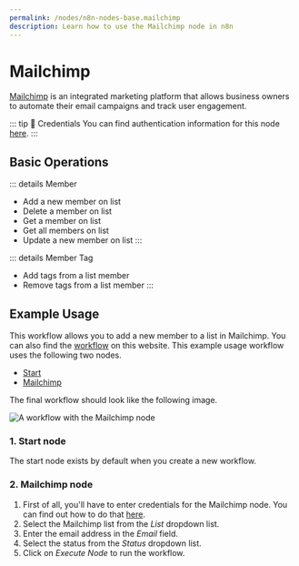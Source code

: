 ```yaml
---
permalink: /nodes/n8n-nodes-base.mailchimp
description: Learn how to use the Mailchimp node in n8n
---
```


# Mailchimp

[Mailchimp](https://mailchimp.com/) is an integrated marketing platform that allows business owners to automate their email campaigns and track user engagement.

::: tip 🔑 Credentials
You can find authentication information for this node [here](../../../credentials/Mailchimp/README.md).
:::

## Basic Operations

::: details Member
- Add a new member on list
- Delete a member on list
- Get a member on list
- Get all members on list
- Update a new member on list
:::

::: details Member Tag
- Add tags from a list member
- Remove tags from a list member
:::

## Example Usage

This workflow allows you to add a new member to a list in Mailchimp. You can also find the [workflow](https://n8n.io/workflows/413) on this website. This example usage workflow uses the following two nodes.

- [Start](../../core-nodes/Start)
- [Mailchimp]()

The final workflow should look like the following image.

![A workflow with the Mailchimp node](./workflow.png)

### 1. Start node

The start node exists by default when you create a new workflow.

### 2. Mailchimp node

1. First of all, you'll have to enter credentials for the Mailchimp node. You can find out how to do that [here](../../../credentials/Mailchimp/README.md).
4. Select the Mailchimp list from the *List* dropdown list.
5. Enter the email address in the *Email* field.
6. Select the status from the *Status* dropdown list.
8. Click on *Execute Node* to run the workflow.
